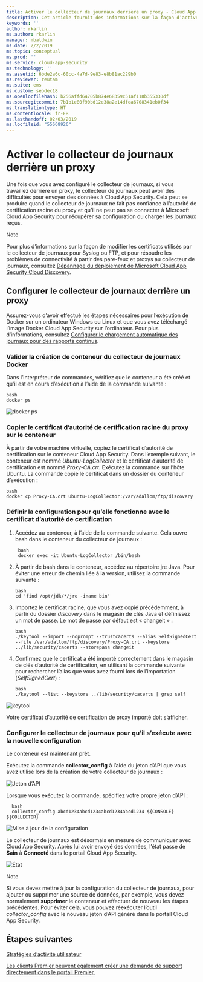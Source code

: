 ```yaml
---
title: Activer le collecteur de journaux derrière un proxy - Cloud App Security | Microsoft Docs
description: Cet article fournit des informations sur la façon d’activer le collecteur de journaux Cloud App Security Cloud Discovery derrière un proxy.
keywords: ''
author: rkarlin
ms.author: rkarlin
manager: mbaldwin
ms.date: 2/2/2019
ms.topic: conceptual
ms.prod: ''
ms.service: cloud-app-security
ms.technology: ''
ms.assetid: 6bde2a6c-60cc-4a7d-9e83-e8b81ac229b0
ms.reviewer: reutam
ms.suite: ems
ms.custom: seodec18
ms.openlocfilehash: b256affd64705b874e68359c51af118b355330df
ms.sourcegitcommit: 7b1b1e80f90bd12e38a2e14dfea6708341eb0f34
ms.translationtype: HT
ms.contentlocale: fr-FR
ms.lasthandoff: 02/03/2019
ms.locfileid: "55668926"
---
```

# <a name="enable-the-log-collector-behind-a-proxy"></a>Activer le collecteur de journaux derrière un proxy

Une fois que vous avez configuré le collecteur de journaux, si vous travaillez derrière un proxy, le collecteur de journaux peut avoir des difficultés pour envoyer des données à Cloud App Security. Cela peut se produire quand le collecteur de journaux ne fait pas confiance à l’autorité de certification racine du proxy et qu’il ne peut pas se connecter à Microsoft Cloud App Security pour récupérer sa configuration ou charger les journaux reçus.

>[!NOTE] 
> Pour plus d’informations sur la façon de modifier les certificats utilisés par le collecteur de journaux pour Syslog ou FTP, et pour résoudre les problèmes de connectivité à partir des pare-feux et proxys au collecteur de journaux, consultez [Dépannage du déploiement de Microsoft Cloud App Security Cloud Discovery](troubleshoot-docker.md).
>

## <a name="set-up-the-log-collector-behind-a-proxy"></a>Configurer le collecteur de journaux derrière un proxy

Assurez-vous d’avoir effectué les étapes nécessaires pour l’exécution de Docker sur un ordinateur Windows ou Linux et que vous avez téléchargé l’image Docker Cloud App Security sur l’ordinateur. Pour plus d’informations, consultez [Configurer le chargement automatique des journaux pour des rapports continus](discovery-docker.md).

### <a name="validate-docker-log-collector-container-creation"></a>Valider la création de conteneur du collecteur de journaux Docker

Dans l’interpréteur de commandes, vérifiez que le conteneur a été créé et qu’il est en cours d’exécution à l’aide de la commande suivante :

    bash
    docker ps


![docker ps](./media/docker-1.png "docker ps")

### <a name="copy-proxy-root-ca-certificate-to-the-container"></a>Copier le certificat d’autorité de certification racine du proxy sur le conteneur

À partir de votre machine virtuelle, copiez le certificat d’autorité de certification sur le conteneur Cloud App Security. Dans l’exemple suivant, le conteneur est nommé *Ubuntu-LogCollector* et le certificat d’autorité de certification est nommé *Proxy-CA.crt*.
Exécutez la commande sur l’hôte Ubuntu. La commande copie le certificat dans un dossier du conteneur d’exécution :

    bash
    docker cp Proxy-CA.crt Ubuntu-LogCollector:/var/adallom/ftp/discovery


### <a name="set-the-configuration-to-work-with-the-ca-certificate"></a>Définir la configuration pour qu’elle fonctionne avec le certificat d’autorité de certification

1. Accédez au conteneur, à l’aide de la commande suivante. Cela ouvre bash dans le conteneur du collecteur de journaux :

        bash
        docker exec -it Ubuntu-LogCollector /bin/bash

2. À partir de bash dans le conteneur, accédez au répertoire jre Java. Pour éviter une erreur de chemin liée à la version, utilisez la commande suivante :

       bash
       cd 'find /opt/jdk/*/jre -iname bin'

3. Importez le certificat racine, que vous avez copié précédemment, à partir du dossier *discovery* dans le magasin de clés Java et définissez un mot de passe. Le mot de passe par défaut est « changeit » :

       bash
       ./keytool --import --noprompt --trustcacerts --alias SelfSignedCert --file /var/adallom/ftp/discovery/Proxy-CA.crt --keystore ../lib/security/cacerts --storepass changeit


4. Confirmez que le certificat a été importé correctement dans le magasin de clés d’autorité de certification, en utilisant la commande suivante pour rechercher l’alias que vous avez fourni lors de l’importation (*SelfSignedCert*) :

       bash
       ./keytool --list --keystore ../lib/security/cacerts | grep self


![keytool](./media/docker-2.png "keytool")

Votre certificat d’autorité de certification de proxy importé doit s’afficher.

### <a name="set-the-log-collector-to-run-with-the-new-configuration"></a>Configurer le collecteur de journaux pour qu’il s’exécute avec la nouvelle configuration

Le conteneur est maintenant prêt. 

Exécutez la commande **collector_config** à l’aide du jeton d’API que vous avez utilisé lors de la création de votre collecteur de journaux :

![Jeton d’API](./media/docker-3.png "Jeton d’API")

Lorsque vous exécutez la commande, spécifiez votre propre jeton d’API :

      bash
      collector_config abcd1234abcd1234abcd1234abcd1234 ${CONSOLE} ${COLLECTOR}


![Mise à jour de la configuration](./media/docker-4.png "Mise à jour de la configuration")

Le collecteur de journaux est désormais en mesure de communiquer avec Cloud App Security. Après lui avoir envoyé des données, l’état passe de **Sain** à **Connecté** dans le portail Cloud App Security.

![État](./media/docker-5.png "État")

>[!NOTE]
> Si vous devez mettre à jour la configuration du collecteur de journaux, pour ajouter ou supprimer une source de données, par exemple, vous devez normalement **supprimer** le conteneur et effectuer de nouveau les étapes précédentes. Pour éviter cela, vous pouvez réexécuter l’outil *collector_config* avec le nouveau jeton d’API généré dans le portail Cloud App Security.



 
  
## <a name="next-steps"></a>Étapes suivantes 
[Stratégies d’activité utilisateur](user-activity-policies.md)   

[Les clients Premier peuvent également créer une demande de support directement dans le portail Premier.](https://premier.microsoft.com/)  
  
  